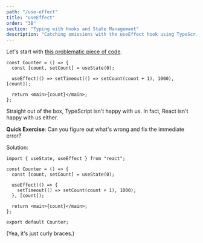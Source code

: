 ```yaml
---
path: "/use-effect"
title: "useEffect"
order: "3B"
section: "Typing with Hooks and State Management"
description: "Catching omissions with the useEffect hook using TypeScript."
---
```


Let's start with [this problematic piece of code](https://codesandbox.io/s/broken-counter-tiu6u?file=/src/App.tsx).

```tsx
const Counter = () => {
  const [count, setCount] = useState(0);

  useEffect(() => setTimeout(() => setCount(count + 1), 1000), [count]);

  return <main>{count}</main>;
};
```

Straight out of the box, TypeScript isn't happy with us. In fact, React isn't happy with us either.

**Quick Exercise**: Can you figure out what's wrong and fix the immediate error?

Solution:

```tsx
import { useState, useEffect } from "react";

const Counter = () => {
  const [count, setCount] = useState(0);

  useEffect(() => {
    setTimeout(() => setCount(count + 1), 1000);
  }, [count]);

  return <main>{count}</main>;
};

export default Counter;
```

(Yea, it's just curly braces.)
